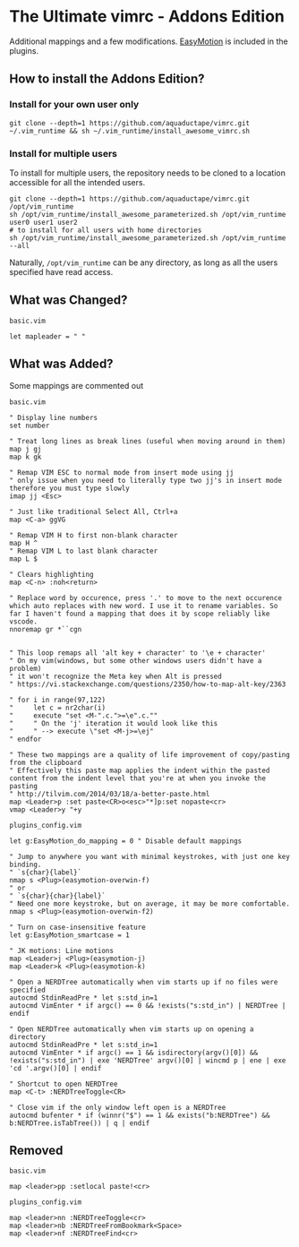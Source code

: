 # The Ultimate vimrc - Addons Edition

Additional mappings and a few modifications. [EasyMotion](https://github.com/easymotion/vim-easymotion) is included in the plugins.

## How to install the Addons Edition?

### Install for your own user only

    git clone --depth=1 https://github.com/aquaductape/vimrc.git ~/.vim_runtime && sh ~/.vim_runtime/install_awesome_vimrc.sh

### Install for multiple users

To install for multiple users, the repository needs to be cloned to a location accessible for all the intended users.

    git clone --depth=1 https://github.com/aquaductape/vimrc.git /opt/vim_runtime
    sh /opt/vim_runtime/install_awesome_parameterized.sh /opt/vim_runtime user0 user1 user2
    # to install for all users with home directories
    sh /opt/vim_runtime/install_awesome_parameterized.sh /opt/vim_runtime --all

Naturally, `/opt/vim_runtime` can be any directory, as long as all the users specified have read access.

## What was Changed?

`basic.vim`

    let mapleader = " "

## What was Added?

Some mappings are commented out

`basic.vim`

    " Display line numbers
    set number

    " Treat long lines as break lines (useful when moving around in them)
    map j gj
    map k gk

    " Remap VIM ESC to normal mode from insert mode using jj
    " only issue when you need to literally type two jj's in insert mode therefore you must type slowly
    imap jj <Esc>

    " Just like traditional Select All, Ctrl+a
    map <C-a> ggVG

    " Remap VIM H to first non-blank character
    map H ^
    " Remap VIM L to last blank character
    map L $

    " Clears highlighting
    map <C-n> :noh<return>

    " Replace word by occurence, press '.' to move to the next occurence which auto replaces with new word. I use it to rename variables. So far I haven't found a mapping that does it by scope reliably like vscode.
    nnoremap gr *``cgn


    " This loop remaps all 'alt key + character' to '\e + character'
    " On my vim(windows, but some other windows users didn't have a problem)
    " it won't recognize the Meta key when Alt is pressed
    " https://vi.stackexchange.com/questions/2350/how-to-map-alt-key/2363

    " for i in range(97,122)
    "     let c = nr2char(i)
    "     execute "set <M-".c.">=\e".c.""
    "     " On the 'j' iteration it would look like this
    "     " --> execute \"set <M-j>=\ej"
    " endfor

    " These two mappings are a quality of life improvement of copy/pasting from the clipboard
    " Effectively this paste map applies the indent within the pasted content from the indent level that you're at when you invoke the pasting
    " http://tilvim.com/2014/03/18/a-better-paste.html
    map <Leader>p :set paste<CR>o<esc>"*]p:set nopaste<cr>
    vmap <Leader>y "+y

`plugins_config.vim`

    let g:EasyMotion_do_mapping = 0 " Disable default mappings

    " Jump to anywhere you want with minimal keystrokes, with just one key binding.
    " `s{char}{label}`
    nmap s <Plug>(easymotion-overwin-f)
    " or
    " `s{char}{char}{label}`
    " Need one more keystroke, but on average, it may be more comfortable.
    nmap s <Plug>(easymotion-overwin-f2)

    " Turn on case-insensitive feature
    let g:EasyMotion_smartcase = 1

    " JK motions: Line motions
    map <Leader>j <Plug>(easymotion-j)
    map <Leader>k <Plug>(easymotion-k)

    " Open a NERDTree automatically when vim starts up if no files were specified
    autocmd StdinReadPre * let s:std_in=1
    autocmd VimEnter * if argc() == 0 && !exists("s:std_in") | NERDTree | endif

    " Open NERDTree automatically when vim starts up on opening a directory
    autocmd StdinReadPre * let s:std_in=1
    autocmd VimEnter * if argc() == 1 && isdirectory(argv()[0]) && !exists("s:std_in") | exe 'NERDTree' argv()[0] | wincmd p | ene | exe 'cd '.argv()[0] | endif

    " Shortcut to open NERDTree
    map <C-t> :NERDTreeToggle<CR>

    " Close vim if the only window left open is a NERDTree
    autocmd bufenter * if (winnr("$") == 1 && exists("b:NERDTree") && b:NERDTree.isTabTree()) | q | endif

## Removed

`basic.vim`

    map <leader>pp :setlocal paste!<cr>

`plugins_config.vim`

    map <leader>nn :NERDTreeToggle<cr>
    map <leader>nb :NERDTreeFromBookmark<Space>
    map <leader>nf :NERDTreeFind<cr>
